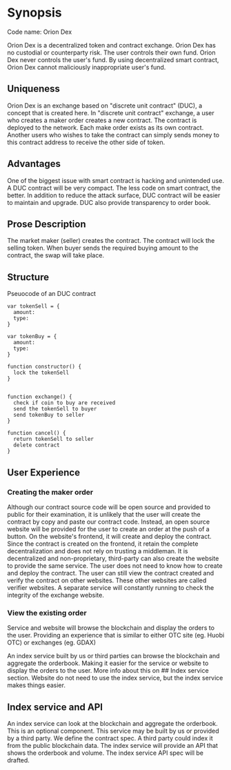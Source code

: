 Synopsis
========

Code name: Orion Dex

Orion Dex is a decentralized token and contract exchange.  Orion Dex has no custodial or counterparty risk.  The user controls their own fund.  Orion Dex never controls the user's fund.  By using decentralized smart contract, Orion Dex cannot maliciously inappropriate user's fund.

## Uniqueness

Orion Dex is an exchange based on "discrete unit contract" (DUC), a concept that is created here.  In "discrete unit contract" exchange, a user who creates a maker order creates a new contract.  The contract is deployed to the network.  Each make order exists as its own contract.  Another users who wishes to take the contract can simply sends money to this contract address to receive the other side of token.  

## Advantages

One of the biggest issue with smart contract is hacking and unintended use.  A DUC contract will be very compact.  The less code on smart contract, the better.  In addition to reduce the attack surface, DUC contract will be easier to maintain and upgrade.  DUC also provide transparency to order book.

## Prose Description

The market maker (seller) creates the contract.  The contract will lock the selling token.  When buyer sends the required buying amount to the contract, the swap will take place.

## Structure

Pseuocode of an DUC contract

```
var tokenSell = {
  amount:
  type:
}

var tokenBuy = {
  amount:
  type:
}

function constructor() {
  lock the tokenSell
}


function exchange() {
  check if coin to buy are received
  send the tokenSell to buyer
  send tokenBuy to seller
}

function cancel() {
  return tokenSell to seller
  delete contract
}
```

## User Experience

### Creating the maker order

Although our contract source code will be open source and provided to public for their examination, it is unlikely that the user will create the contract by copy and paste our contract code.  Instead, an open source website will be provided for the user to create an order at the push of a button.  On the website's frontend, it will create and deploy the contract.  Since the contract is created on the frontend, it retain the complete decentralization and does not rely on trusting a middleman.  It is decentralized and non-proprietary, third-party can also create the website to provide the same service.  The user does not need to know how to create and deploy the contract.  The user can still view the contract created and verify the contract on other websites.  These other websites are called verifier websites.  A separate service will constantly running to check the integrity of the exchange website.  

### View the existing order

Service and website will browse the blockchain and display the orders to the user.  Providing an experience that is similar to either OTC site (eg. Huobi OTC) or exchanges (eg. GDAX)

An index service built by us or third parties can browse the blockchain and aggregate the orderbook.  Making it easier for the service or website to display the orders to the user.  More info about this on ## Index service section.  Website do not need to use the index service, but the index service makes things easier.

## Index service and API

An index service can look at the blockchain and aggregate the orderbook.  This is an optional component.  This service may be built by us or provided by a third party.  We define the contract spec.  A third party could index it from the public blockchain data.  The index service will provide an API that shows the orderbook and volume.  The index service API spec will be drafted.

